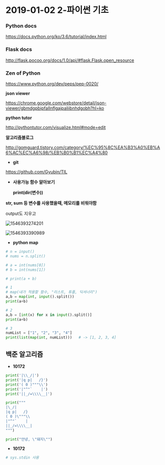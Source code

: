 # 2019-01-02 2-파이썬 기초

### Python docs

https://docs.python.org/ko/3.6/tutorial/index.html

### Flask docs

http://flask.pocoo.org/docs/1.0/api/#flask.Flask.open_resource

### Zen of Python

https://www.python.org/dev/peps/pep-0020/

**json viewer**

https://chrome.google.com/webstore/detail/json-viewer/gbmdgpbipfallnflgajpaliibnhdgobh?hl=ko

**python tutor**

http://pythontutor.com/visualize.html#mode=edit

**알고리즘블로그**

http://gomguard.tistory.com/category/%EC%95%8C%EA%B3%A0%EB%A6%AC%EC%A6%98/%EB%B0%B1%EC%A4%80

- **git**

https://github.com/Gyubin/TIL



- **사용가능 함수 알아보기**

  **print(dir(변수))**



**str, sum 등 변수를 사용했을때,  메모리를 비워야함**

output도 지우고

![1546393274201](C:\Users\student\AppData\Roaming\Typora\typora-user-images\1546393274201.png)

![1546393390989](C:\Users\student\AppData\Roaming\Typora\typora-user-images\1546393390989.png)



- **python map**

```python
# n = input()
# nums = n.split()

# a = int(nums[0])
# b = int(nums[1])

# print(a + b)

# 1
# map(내가 적용할 함수, "리스트, 튜플, 딕셔너리")
a,b = map(int, input().split())
print(a+b)

# 2
a,b = [int(x) for x in input().split()]
print(a+b)

# 3
numList = ["1", "2", "3", "4"]
print(list(map(int, numList)))   # -> [1, 2, 3, 4]
```



## 백준 알고리즘

- **10172**

```python
print('|\\_/|')
print('|q p|   /}')
print('( 0 )"""\\')
print('|"^"`    |')
print('||_/=\\\\__|')

print("""
|\_/|
|q p|   /}
( 0 )\"""\\
|"^"`    |
||_/=\\\\__|
""")

print("안녕, \"돼지\"")
```

- **10172**

```python
# sys.stdin 사용
```

